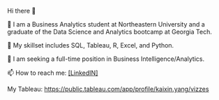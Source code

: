 Hi there 👋

🔭 I am a Business Analytics student at Northeastern University and a graduate of the Data Science and Analytics bootcamp at Georgia Tech.

🌱 My skillset includes SQL, Tableau, R, Excel, and Python.

👯 I am seeking a full-time position in Business Intelligence/Analytics. 

📫 How to reach me: [[LinkedIN]](https://www.linkedin.com/in/kaixinyang/)

My Tableau: https://public.tableau.com/app/profile/kaixin.yang/vizzes

